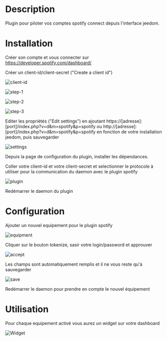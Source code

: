 Description
===

Plugin pour piloter vos comptes spotify connect depuis l'interface jeedom.

Installation
===

Créer son compte et vous connecter sur https://developer.spotify.com/dashboard/
 
Créer un client-id/client-secret ("Create a client id")

![client-id](https://barre35.github.io/jeedom-plugin-spotify/assets/images/client-id.png)

![step-1](https://barre35.github.io/jeedom-plugin-spotify/assets/images/step-1.png)

![step-2](https://barre35.github.io/jeedom-plugin-spotify/assets/images/step-2.png)

![step-3](https://barre35.github.io/jeedom-plugin-spotify/assets/images/step-3.png)

Editer les propriétés ("Edit settings") en ajoutant https://[adresse]:[port]/index.php?v=d&m=spotify&p=spotify ou http://[adresse]:[port]/index.php?v=d&m=spotify&p=spotify en fonction de votre installation jeedom, puis sauvegarder

![settings](https://barre35.github.io/jeedom-plugin-spotify/assets/images/settings.png)

Depuis la page de configuration du plugin, installer les dépendances.

Coller votre client-id et votre client-secret et selectionner le protocole à utiliser pour la communication du daemon avec le plugin spotify

![plugin](https://barre35.github.io/jeedom-plugin-spotify/assets/images/plugin.png)

Redémarrer le daemon du plugin

Configuration
===

Ajouter un nouvel equipement pour le plugin spotify

![equipment](https://barre35.github.io/jeedom-plugin-spotify/assets/images/equipment.png)

Cliquer sur le bouton tokenize, sasir votre login/password et approuver

![accept](https://barre35.github.io/jeedom-plugin-spotify/assets/images/acept.png) 

Les champs sont automatiquement remplis et il ne vous reste qu'à sauvegarder

![save](https://barre35.github.io/jeedom-plugin-spotify/assets/images/save.png)

Redémarrer le daemon pour prendre en compte le nouvel équipement

Utilisation
===

Pour chaque equipement activé vous aurez un widget sur votre dashboard
 
![Widget](https://barre35.github.io/jeedom-plugin-spotify/assets/images/widget.png)


